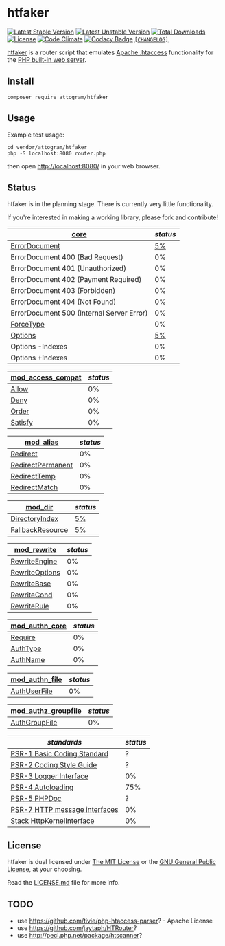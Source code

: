 # htfaker

[![Latest Stable Version](https://poser.pugx.org/attogram/htfaker/v/stable)](https://packagist.org/packages/attogram/htfaker)
[![Latest Unstable Version](https://poser.pugx.org/attogram/htfaker/v/unstable)](https://packagist.org/packages/attogram/htfaker)
[![Total Downloads](https://poser.pugx.org/attogram/htfaker/downloads)](https://packagist.org/packages/attogram/htfaker)
[![License](https://poser.pugx.org/attogram/htfaker/license)](https://github.com/attogram/htfaker/blob/master/LICENSE.md)
[![Code Climate](https://codeclimate.com/github/attogram/htfaker/badges/gpa.svg)](https://codeclimate.com/github/attogram/htfaker)
[![Codacy Badge](https://api.codacy.com/project/badge/Grade/798587683ca54661a8fb5df5ed850745)](https://www.codacy.com/app/attogram-project/htfaker?utm_source=github.com&amp;utm_medium=referral&amp;utm_content=attogram/htfaker&amp;utm_campaign=Badge_Grade)
[`[CHANGELOG]`](https://github.com/attogram/htfaker/blob/master/CHANGELOG.md)

[htfaker](https://github.com/attogram/htfaker) is a router script that emulates
[Apache .htaccess](https://httpd.apache.org/docs/current/howto/htaccess.html)
functionality for the
[PHP built-in web server](http://php.net/manual/en/features.commandline.webserver.php).

## Install

``composer require attogram/htfaker``

## Usage

Example test usage:

```
cd vendor/attogram/htfaker
php -S localhost:8080 router.php
```

then open [http://localhost:8080/](http://localhost:8080/) in your web browser.

## Status

htfaker is in the planning stage. There is currently very little functionality.

If you're interested in making a working library,
please fork and contribute!

[core](http://httpd.apache.org/docs/trunk/mod/core.html#allowoverride) | *status*<a id="core"></a>
-------------------- | --------------------
[ErrorDocument](http://httpd.apache.org/docs/trunk/mod/core.html#errordocument) | [5%](https://github.com/attogram/htfaker/blob/master/src/ErrorDocument.php)
ErrorDocument 400 (Bad Request) | 0%
ErrorDocument 401 (Unauthorized) | 0%
ErrorDocument 402 (Payment Required) | 0%
ErrorDocument 403 (Forbidden) | 0%
ErrorDocument 404 (Not Found) | 0%
ErrorDocument 500 (Internal Server Error) | 0%
[ForceType](http://httpd.apache.org/docs/trunk/mod/core.html#forcetype) | 0%
[Options](http://httpd.apache.org/docs/trunk/mod/core.html#options) | [5%](https://github.com/attogram/htfaker/blob/master/src/Options.php)
Options -Indexes | 0%
Options +Indexes | 0%

[mod_access_compat](http://httpd.apache.org/docs/trunk/mod/mod_access_compat.html) | *status*
-------------------- | --------------------
[Allow](http://httpd.apache.org/docs/trunk/mod/mod_access_compat.html#allow) | 0%
[Deny](http://httpd.apache.org/docs/trunk/mod/mod_access_compat.html#deny) | 0%
[Order](http://httpd.apache.org/docs/trunk/mod/mod_access_compat.html#order) | 0%
[Satisfy](http://httpd.apache.org/docs/trunk/mod/mod_access_compat.html#satisfy) | 0%

[mod_alias](http://httpd.apache.org/docs/trunk/mod/mod_alias.html) | *status*
-------------------- | --------------------
[Redirect](http://httpd.apache.org/docs/trunk/mod/mod_alias.html#redirect) | 0%
[RedirectPermanent](http://httpd.apache.org/docs/trunk/mod/mod_alias.html#redirectpermanent) | 0%
[RedirectTemp](http://httpd.apache.org/docs/trunk/mod/mod_alias.html#redirecttemp) | 0%
[RedirectMatch](http://httpd.apache.org/docs/trunk/mod/mod_alias.html#redirectmatch) | 0%

[mod_dir](http://httpd.apache.org/docs/trunk/mod/mod_dir.html) | *status*
-------------------- | --------------------
[DirectoryIndex](https://httpd.apache.org/docs/trunk/mod/mod_dir.html#directoryindex) | [5%](https://github.com/attogram/htfaker/blob/master/src/DirectoryIndex.php)
[FallbackResource](https://httpd.apache.org/docs/trunk/mod/mod_dir.html#fallbackresource) | [5%](https://github.com/attogram/htfaker/blob/master/src/FallbackResource.php)

[mod_rewrite](http://httpd.apache.org/docs/trunk/mod/mod_rewrite.html) | *status*
-------------------- | --------------------
[RewriteEngine](http://httpd.apache.org/docs/trunk/mod/mod_rewrite.html#rewriteengine) | 0%
[RewriteOptions](http://httpd.apache.org/docs/trunk/mod/mod_rewrite.html#rewriteoptions) | 0%
[RewriteBase](http://httpd.apache.org/docs/trunk/mod/mod_rewrite.html#rewritebase) | 0%
[RewriteCond](http://httpd.apache.org/docs/trunk/mod/mod_rewrite.html#rewritecond) | 0%
[RewriteRule](http://httpd.apache.org/docs/trunk/mod/mod_rewrite.html#rewriterule) | 0%

[mod_authn_core](http://httpd.apache.org/docs/trunk/mod/mod_authn_core.html) | *status*
-------------------- | --------------------
[Require](http://httpd.apache.org/docs/trunk/mod/mod_authz_core.html#require) | 0%
[AuthType](http://httpd.apache.org/docs/trunk/mod/mod_authn_core.html#authtype) | 0%
[AuthName](http://httpd.apache.org/docs/trunk/mod/mod_authn_core.html#authname) | 0%

[mod_authn_file](http://httpd.apache.org/docs/trunk/mod/mod_authn_file.html) | *status*
-------------------- | --------------------
[AuthUserFile](http://httpd.apache.org/docs/trunk/mod/mod_authn_file.html#authuserfile) | 0%

[mod_authz_groupfile](http://httpd.apache.org/docs/trunk/mod/mod_authz_groupfile.html) | *status*
-------------------- | --------------------
[AuthGroupFile](http://httpd.apache.org/docs/trunk/mod/mod_authz_groupfile.html#authgroupfile) | 0%

*standards* | *status*
----------- | --------
[PSR-1 Basic Coding Standard](http://www.php-fig.org/psr/psr-1/) | ?
[PSR-2 Coding Style Guide](http://www.php-fig.org/psr/psr-2/) | ?
[PSR-3 Logger Interface](http://www.php-fig.org/psr/psr-3/) | 0%
[PSR-4 Autoloading](http://www.php-fig.org/psr/psr-4/) | 75%
[PSR-5 PHPDoc](https://github.com/phpDocumentor/fig-standards/blob/master/proposed/phpdoc.md) | ?
[PSR-7 HTTP message interfaces](http://www.php-fig.org/psr/psr-7/) | 0%
[Stack HttpKernelInterface](http://stackphp.com/) | 0%

## License

htfaker is dual licensed under
[The MIT License](http://opensource.org/licenses/MIT) or the
[GNU General Public License](http://opensource.org/licenses/GPL-3.0), at your choosing.

Read the
[LICENSE.md](https://github.com/attogram/htfaker/blob/master/LICENSE.md)
file for more info.


## TODO

* use <https://github.com/tivie/php-htaccess-parser>? - Apache License
* use <https://github.com/jaytaph/HTRouter>?
* use <http://pecl.php.net/package/htscanner>?
